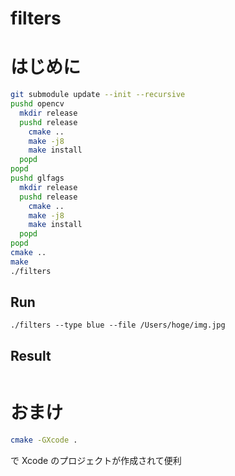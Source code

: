 # filters

# はじめに

```bash
git submodule update --init --recursive
pushd opencv
  mkdir release
  pushd release
    cmake ..
    make -j8
    make install
  popd
popd
pushd glfags
  mkdir release
  pushd release
    cmake ..
    make -j8
    make install
  popd
popd
cmake ..
make
./filters
```

## Run

```
./filters --type blue --file /Users/hoge/img.jpg
```

## Result

```

```

# おまけ

```bash
cmake -GXcode .
```

で Xcode のプロジェクトが作成されて便利
